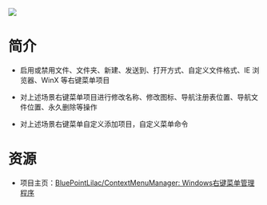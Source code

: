 ![](https://github.com/BluePointLilac/ContextMenuManager/raw/master/Screenshot/Screenshot.png)

# 简介

* 启用或禁用文件、文件夹、新建、发送到、打开方式、自定义文件格式、IE 浏览器、WinX 等右键菜单项目

* 对上述场景右键菜单项目进行修改名称、修改图标、导航注册表位置、导航文件位置、永久删除等操作

* 对上述场景右键菜单自定义添加项目，自定义菜单命令

# 资源

* 项目主页：[BluePointLilac/ContextMenuManager: Windows右键菜单管理程序](https://github.com/BluePointLilac/ContextMenuManager)
